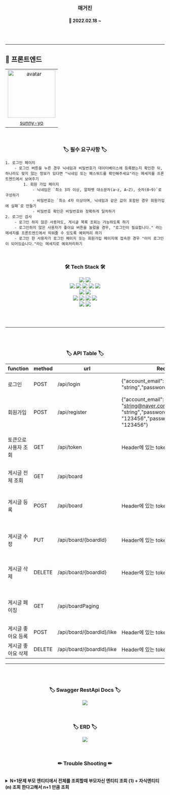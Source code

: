<h3 align="center"><b>매거진</b></h3>

<h4 align="center">📆 2022.02.18 ~</h4>
<br>
<br>

---

## 📌 프론트엔드
||
|:----:|
|<img src="https://avatars.githubusercontent.com/u/66668478?v=4" alt="avatar" height="150px" width="150px" /> |
[sunny-yo](https://github.com/MagazineProject/FE_sunju_MagazineProject/tree/api/LYW)|
<br>

<h3 align="center"><b>🏷 필수 요구사항 🏷</b></h3>

```
1. 로그인 페이지
    - 로그인 버튼을 누른 경우 닉네임과 비밀번호가 데이터베이스에 등록됐는지 확인한 뒤, 하나라도 맞지 않는 정보가 있다면 "닉네임 또는 패스워드를 확인해주세요"라는 메세지를 프론트엔드에서 보여주기
        1. 회원 가입 페이지
            - 닉네임은 `최소 3자 이상, 알파벳 대소문자(a~z, A~Z), 숫자(0~9)`로 구성하기
            - 비밀번호는 `최소 4자 이상이며, 닉네임과 같은 값이 포함된 경우 회원가입에 실패`로 만들기
            - 비밀번호 확인은 비밀번호와 정확하게 일치하기
2. 로그인 검사
    - 로그인 하지 않은 사용자도, 게시글 목록 조회는 가능하도록 하기
    - 로그인하지 않은 사용자가 좋아요 버튼을 눌렀을 경우, "로그인이 필요합니다." 라는 메세지를 프론트엔드에서 띄워줄 수 있도록 예외처리 하기
    - 로그인 한 사용자가 로그인 페이지 또는 회원가입 페이지에 접속한 경우 "이미 로그인이 되어있습니다."라는 메세지로 예외처리하기
```

<br>
<h3 align="center"><b>🛠 Tech Stack 🛠</b></h3>
<p align="center">

<img src="https://img.shields.io/badge/java11-539bf5?style=for-the-badge&logo=java1.8&logoColor=white">
<img src="https://img.shields.io/badge/gradle-1f4954?style=for-the-badge&logo=gradle&logoColor=white">

</br>
    
<img src="https://img.shields.io/badge/jpa-green?style=for-the-badge&logo=jpa&logoColor=white">
<img src="https://img.shields.io/badge/spring%20data%20jpa-green?style=for-the-badge&logo=springdatajpa&logoColor=white">
<img src="https://img.shields.io/badge/springsecurity-green?style=for-the-badge&logo=springsecurity&logoColor=white">
<img src="https://img.shields.io/badge/querydsl-blue?style=for-the-badge&logo=querydsl&logoColor=white">
<img src="https://img.shields.io/badge/mysql-skyblue?style=for-the-badge&logo=mysql&logoColor=white">
    
</br>
    
<img src="https://img.shields.io/badge/Junit5-green?style=for-the-badge&logo=Junit5&logoColor=white">
<img src="https://img.shields.io/badge/swagger3.0-green?style=for-the-badge&logo=swagger&logoColor=white">

</br>

<img src="https://img.shields.io/badge/awsrds-orange?style=for-the-badge&logo=awsrds&logoColor=white">
<img src="https://img.shields.io/badge/awsEc2-orange?style=for-the-badge&logo=awsrds&logoColor=white">
<img src="https://img.shields.io/badge/awsS3-orange?style=for-the-badge&logo=awsrds&logoColor=white">
<img src="https://img.shields.io/badge/ubuntu-orange?style=for-the-badge&logo=ubuntu&logoColor=white">

</br>

<img src="https://img.shields.io/badge/GitHub Actions-blue?style=for-the-badge&logo=GitHub Actions&logoColor=white">
<img src="https://img.shields.io/badge/docker-blue?style=for-the-badge&logo=docker&logoColor=white">

</br>

<br><br>

---




<br><br>

<h3 align="center"><b>🏷 API Table 🏷</b></h3>

| function    | method | urI                  | Request                                                                                                        | Success-Response|Fail-Response|
|-------------|--------|----------------------|----------------------------------------------------------------------------------------------------------------|------------------------------------|----------------------|
| 로그인         | POST   | /api/login           | {"account_email": "string","password": "string"}                                                               | {"success": true,"msg": "로그인 성공","data": {"account_id": 23,"account_email": "string@naver.com","account_name": "string","token": "Bearer eyJhbGciOiJIUzI1NiJ9.eyJzdWIiOiJzdHJpbmdAbmF2ZXIuY29tIiwiaWF0IjoxNjQ2NzI2NTQxLCJleHAiOjE2NDY3NDQ1NDF9.ohO7E5V_EmsC_xiWcQWB268o2YqIVluikUfEqOQ98vg","like_board": []} } |{"success": false,"msg": "존재 하지 않는 사용자 입니다."}|
| 회원가입        | POST   | /api/register        | {"account_email": "string@naver.com","account_name": "string","password": "123456","password_check": "123456"} | {"success": true,"msg": "회원 가입 완료"} |{"success": false,"msg": "이미 존재하는 사용자 입니다."}|
| 토큰으로 사용자 조회 | GET    | /api/token           | Header에 있는 token 사용                                                                                            |{"success": true,"msg": "사용자 정보","data": {"account_id": 23,"account_email": "string@naver.com","account_name": "string","token": null,"like_board": []} }|{"timestamp": "2022-03-08T08:08:14.115+00:00","status": 401,"error": "Unauthorized","message": "로그인 해주세요.","path": "/api/token"}
| 게시글 전체 조회   | GET    | /api/board           |                                                                                         |{"success": true,"msg": "전체 게시글 조회 성공","data": [{"board_id": 51,"img_url": "https://firebasestorage.googleapis.com/v0/b/myinsta-60d69.appspot.com/o/images%2Fundefined_1646148469611?alt=media&token=e1361922-3a25-48b8-acd9-87a41c527d14","account_id": 4,"account_name": "like","content": "dgfhdgfhfd","time": "2022-03-02T00:27:55.901579","board_status": "left","like": 2,"like_account": [{"account_id": 1 }, {"account_id": 22 }]}|
| 게시글 등록      | POST   | /api/board           | Header에 있는 token 사용                                                                                            |{"success": true,"msg": "게시글 등록 성공","board_id": 53 }|{"timestamp": "2022-03-08T08:08:14.115+00:00","status": 401,"error": "Unauthorized","message": "로그인 해주세요.","path": "/api/token"}
| 게시글 수정      | PUT    | /api/board/{boardId} | Header에 있는 token 사용                                                                                            |{"success": true,"msg": "게시글 수정 성공"}|{"success": false,"msg": "게시글이 존재하지 않습니다."} OR {"success": false,"msg": "게시글 작성자가 아닙니다."}
| 게시글 삭제      | DELETE | /api/board/{boardId} | Header에 있는 token 사용                                                                                            |{"success": true,"msg": "게시글 삭제 성공"}|{"success": false,"msg": "게시글이 존재하지 않습니다."} OR {"success": false,"msg": "게시글 작성자가 아닙니다."}
| 게시글 페이징     | GET    | /api/boardPaging           |                                                                                         |{  "success": true,  "msg": "게시글 페이징",  "data": {    "content": [      {        "board_id": 51,        "image_url": "https://firebasestorage.googleapis.com/v0/b/myinsta-60d69.appspot.com/o/images%2Fundefined_1646148469611?alt=media&token=e1361922-3a25-48b8-acd9-87a41c527d14",        "account_id": 4,        "account_name": "like",        "content": "dgfhdgfhfd",        "time": "2022-03-02T00:27:55.901579",        "board_status": "left",        "like_cnt": 2      }     ]   }"pageable": {      "sort": {        "sorted": false,        "unsorted": true,        "empty": true      },      "offset": 0,      "pageNumber": 0,      "pageSize": 5,      "paged": true,      "unpaged": false    },    "totalPages": 3,    "last": false,    "totalElements": 12,    "size": 5,    "number": 0,    "sort": {      "sorted": false,      "unsorted": true,      "empty": true    },    "numberOfElements": 5,    "first": true,    "empty": false  }}|
| 게시글 좋아요 등록  | POST   | /api/board/{boardId}/like           | Header에 있는 token 사용                                                                                            |{"success": true,"msg": "좋아요 등록 성공"}|{"success": false,"msg": "게시글이 존재하지 않습니다."}
| 게시글 좋아요 삭제  | DELETE | /api/board/{boardId}/like           | Header에 있는 token 사용                                                                                            |{"success": true,"msg": "좋아요 삭제 성공"}|{"success": false,"msg": "좋아요 삭제 실패"}


---
<br><br>

<h3 align="center"><b>🏷 Swagger RestApi Docs 🏷</b></h3>
<div style="text-align: center;">
<img src="https://user-images.githubusercontent.com/48196352/157191961-794d2d13-6f9e-40f1-85b3-15dfdb23880a.png">
</div>
<br><br>

<h3 align="center"><b>🏷 ERD 🏷</b></h3>
<div style="text-align: center;">
<img src="https://user-images.githubusercontent.com/48196352/157191334-bec3cfbf-d0aa-4083-89f3-a4e1bf1f2cc2.png">
</div>
<br><br>

<h3 align="center"><b>✏ Trouble Shooting ✏</b></h3>
<br>

<details>
    <summary>
        <b>N+1문제 부모 엔티티에서 전체를 조회할때 부모자신 엔티티 조회 (1) + 자식엔티티 (n) 조회 한다고해서 n+1 만큼 조회 </b>
    </summary>
    <br>해결 : fetch join을 사용하여 해결 <br>
- 양방향 매핑이 아닌 단방향 매핑으로 개발 시 N+1 문제를 만나지 않는다. <br>
- yml에 세팅 Hibernate default_batch_fetch_size : 해당 옵션은 지정된 수만큼 in절에 부모 Key를 사용함으로서 가장 좋은 방법(?) in절에 키값을 넣으면서 데이터 뻥튀기x <br>
</details>
